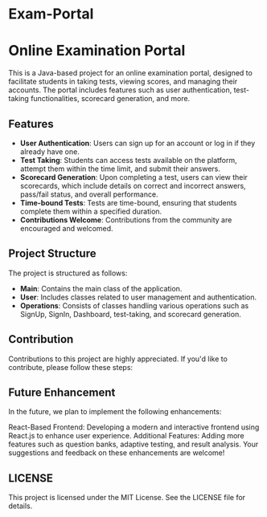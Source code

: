 # Exam-Portal
# Online Examination Portal

This is a Java-based project for an online examination portal, designed to facilitate students in taking tests, viewing scores, and managing their accounts. The portal includes features such as user authentication, test-taking functionalities, scorecard generation, and more.

## Features

- **User Authentication**: Users can sign up for an account or log in if they already have one.
- **Test Taking**: Students can access tests available on the platform, attempt them within the time limit, and submit their answers.
- **Scorecard Generation**: Upon completing a test, users can view their scorecards, which include details on correct and incorrect answers, pass/fail status, and overall performance.
- **Time-bound Tests**: Tests are time-bound, ensuring that students complete them within a specified duration.
- **Contributions Welcome**: Contributions from the community are encouraged and welcomed.

## Project Structure

The project is structured as follows:

- **Main**: Contains the main class of the application.
- **User**: Includes classes related to user management and authentication.
- **Operations**: Consists of classes handling various operations such as SignUp, SignIn, Dashboard, test-taking, and scorecard generation.

## Contribution

Contributions to this project are highly appreciated. If you'd like to contribute, please follow these steps:

## Future Enhancement
In the future, we plan to implement the following enhancements:

React-Based Frontend: Developing a modern and interactive frontend using React.js to enhance user experience.
Additional Features: Adding more features such as question banks, adaptive testing, and result analysis.
Your suggestions and feedback on these enhancements are welcome!

## LICENSE
This project is licensed under the MIT License. See the LICENSE file for details.
